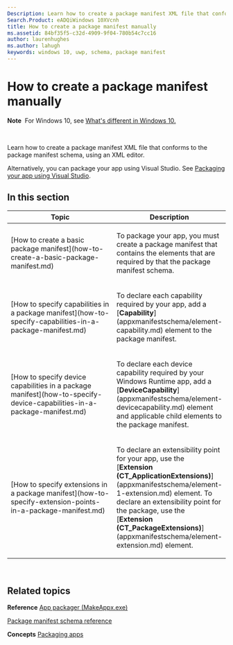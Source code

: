```yaml
---
Description: Learn how to create a package manifest XML file that conforms to the package manifest schema, using an XML editor.
Search.Product: eADQiWindows 10XVcnh
title: How to create a package manifest manually
ms.assetid: 84bf35f5-c32d-4909-9f04-780b54c7cc16
author: laurenhughes
ms.author: lahugh
keywords: windows 10, uwp, schema, package manifest
---
```


# How to create a package manifest manually


**Note**  For Windows 10, see [What's different in Windows 10.](uapmanifestschema/what-s-changed-in-windows-10.md)

 

Learn how to create a package manifest XML file that conforms to the package manifest schema, using an XML editor.

Alternatively, you can package your app using Visual Studio. See [Packaging your app using Visual Studio](https://msdn.microsoft.com/windows/uwp/packaging/index).

## In this section


<table>
<colgroup>
<col width="50%" />
<col width="50%" />
</colgroup>
<thead>
<tr class="header">
<th>Topic</th>
<th>Description</th>
</tr>
</thead>
<tbody>
<tr class="odd">
<td><p>[How to create a basic package manifest](how-to-create-a-basic-package-manifest.md)</p></td>
<td><p>To package your app, you must create a package manifest that contains the elements that are required by that the package manifest schema.</p></td>
</tr>
<tr class="even">
<td><p>[How to specify capabilities in a package manifest](how-to-specify-capabilities-in-a-package-manifest.md)</p></td>
<td><p>To declare each capability required by your app, add a [<strong>Capability</strong>](appxmanifestschema/element-capability.md) element to the package manifest.</p></td>
</tr>
<tr class="odd">
<td><p>[How to specify device capabilities in a package manifest](how-to-specify-device-capabilities-in-a-package-manifest.md)</p></td>
<td><p>To declare each device capability required by your Windows Runtime app, add a [<strong>DeviceCapability</strong>](appxmanifestschema/element-devicecapability.md) element and applicable child elements to the package manifest.</p></td>
</tr>
<tr class="even">
<td><p>[How to specify extensions in a package manifest](how-to-specify-extension-points-in-a-package-manifest.md)</p></td>
<td><p>To declare an extensibility point for your app, use the [<strong>Extension (CT_ApplicationExtensions)</strong>](appxmanifestschema/element-1-extension.md) element. To declare an extensibility point for the package, use the [<strong>Extension (CT_PackageExtensions)</strong>](appxmanifestschema/element-extension.md) element.</p></td>
</tr>
</tbody>
</table>

 

## Related topics


**Reference**
[App packager (MakeAppx.exe)](https://msdn.microsoft.com/library/windows/desktop/hh446767)

[Package manifest schema reference](appxmanifestschema/schema-root.md)

**Concepts**
[Packaging apps](https://msdn.microsoft.com/windows/uwp/packaging/index)

 

 



